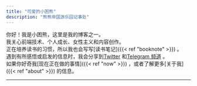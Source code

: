 ```yaml
---
title: "可爱的小困熊"
description: "熊熊帝国游乐园记事处"
---
```


<!--# Emacs Hacker-->

你好！我是小困熊，这里是我的博客之一。  
我关心前端技术、个人成长、女性主义和内容创作。  
正在培养读书的习惯，所以我也会写写[读书笔记]({{< ref "booknote" >}}) 。  
遇到有所感悟或启发的信息时，我会分享到[Twitter](https://twitter.com/chanqi4444) 和[Telegram 频道](https://t.me/chanqi4444) 。  
如果你好奇我[现在正在做的事情]({{< ref "now" >}}) ，或者了解更多[关于我]({{< ref "about" >}}) 的信息。

---
